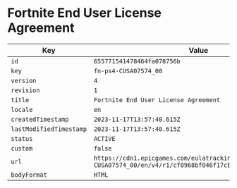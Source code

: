# Fortnite End User License Agreement

| Key | Value |
| --- | ----- |
| `id` | `655771541478464fa078756b` |
| `key` | `fn-ps4-CUSA07574_00` |
| `version` | `4` |
| `revision` | `1` |
| `title` | `Fortnite End User License Agreement` |
| `locale` | `en` |
| `createdTimestamp` | `2023-11-17T13:57:40.615Z` |
| `lastModifiedTimestamp` | `2023-11-17T13:57:40.615Z` |
| `status` | `ACTIVE` |
| `custom` | `false` |
| `url` | `https://cdn1.epicgames.com/eulatracking-download/fn-ps4-CUSA07574_00/en/v4/r1/cf0968bf046f17cb11f06b8c57a3ed8b.pdf` |
| `bodyFormat` | `HTML` |
